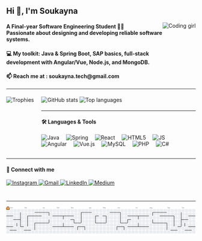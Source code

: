 <h2 align="left">Hi 👋, I'm Soukayna</h2>
<img align="right" height="150" src="https://raw.githubusercontent.com/SoukaynaFR/SoukaynaFR/main/giphy.gif" alt="Coding girl" />


<h4 align="left"> A Final-year Software Engineering Student  👩‍💻 <br> Passionate about designing and developing reliable software systems.</h4>


<h4 align="left">💻 My toolkit: Java & Spring Boot, SAP basics, full-stack development with Angular/Vue, Node.js, and MongoDB.</h4>

<h4 align="left">📫 Reach me at : soukayna.tech@gmail.com</h4>


---

<div align="left" style="margin-top: 20px; margin-bottom: 20px;">
  <img src="https://github-readme-stats.vercel.app/api?username=SoukaynaFR&show_icons=true&include_all_commits=true&theme=vision-friendly-dark" height="150" alt="GitHub stats" />
  <img src="https://github-readme-stats.vercel.app/api/top-langs/?username=SoukaynaFR&layout=compact&langs_count=8&theme=vision-friendly-dark" height="150" alt="Top languages" />
    <img src="https://github-profile-trophy.vercel.app/?username=SoukaynaFR&theme=dracula&no-bg=true" height="150" alt="Trophies" style="float:left; margin-right:20px;" />

</div>

---

<h4 align="left">🛠 Languages & Tools</h4>
<div align="left" style="margin-bottom: 30px;">
  <img src="https://cdn.jsdelivr.net/gh/devicons/devicon/icons/java/java-original.svg" height="30" alt="Java" /> <img width="10" />
  <img src="https://cdn.jsdelivr.net/gh/devicons/devicon/icons/spring/spring-original.svg" height="30" alt="Spring" /> <img width="10" />
  <img src="https://cdn.jsdelivr.net/gh/devicons/devicon/icons/react/react-original.svg" height="30" alt="React" /> <img width="10" />
  <img src="https://cdn.jsdelivr.net/gh/devicons/devicon/icons/html5/html5-original.svg" height="30" alt="HTML5" /> <img width="10" />
  <img src="https://cdn.jsdelivr.net/gh/devicons/devicon/icons/javascript/javascript-original.svg" height="30" alt="JS" /> <img width="10" />
  <img src="https://cdn.jsdelivr.net/gh/devicons/devicon/icons/angularjs/angularjs-original.svg" height="30" alt="Angular" /> <img width="10" />
  <img src="https://cdn.jsdelivr.net/gh/devicons/devicon/icons/vuejs/vuejs-original.svg" height="30" alt="Vue.js" /> <img width="10" />
  <img src="https://cdn.jsdelivr.net/gh/devicons/devicon/icons/mysql/mysql-original.svg" height="30" alt="MySQL" /> <img width="10" />
  <img src="https://cdn.jsdelivr.net/gh/devicons/devicon/icons/php/php-original.svg" height="30" alt="PHP" /> <img width="10" />
  <img src="https://cdn.jsdelivr.net/gh/devicons/devicon/icons/csharp/csharp-original.svg" height="30" alt="C#" /> <img width="10" />
</div>

---

<h4 align="left">🔗 Connect with me</h4>
<div align="left" style="margin-bottom: 40px;">
  <a href="https://www.instagram.com/soukayna_elf/" target="_blank">
    <img src="https://img.shields.io/static/v1?message=Instagram&logo=instagram&color=E4405F&style=for-the-badge" height="35" alt="Instagram" />
  </a>
  <a href="mailto:soukayna.tech@gmail.com" target="_blank">
    <img src="https://img.shields.io/static/v1?message=Gmail&logo=gmail&color=D14836&style=for-the-badge" height="35" alt="Gmail" />
  </a>
  <a href="https://www.linkedin.com/in/soukayna-el-ferchouni/" target="_blank">
    <img src="https://img.shields.io/static/v1?message=LinkedIn&logo=linkedin&color=0077B5&style=for-the-badge" height="35" alt="LinkedIn" />
  </a>
  <a href="https://medium.com/@soukaynafr" target="_blank">
    <img src="https://img.shields.io/static/v1?message=Medium&logo=medium&color=12100E&style=for-the-badge" height="35" alt="Medium" />
  </a>
</div>

---

<picture>
  <source media="(prefers-color-scheme: dark)" srcset="https://raw.githubusercontent.com/SoukaynaFR/SoukaynaFR/output/pacman-contribution-graph-dark.svg">
  <source media="(prefers-color-scheme: light)" srcset="https://raw.githubusercontent.com/SoukaynaFR/SoukaynaFR/output/pacman-contribution-graph.svg">
  <img alt="Pac-Man contribution graph" src="https://raw.githubusercontent.com/SoukaynaFR/SoukaynaFR/output/pacman-contribution-graph.svg">
</picture>
